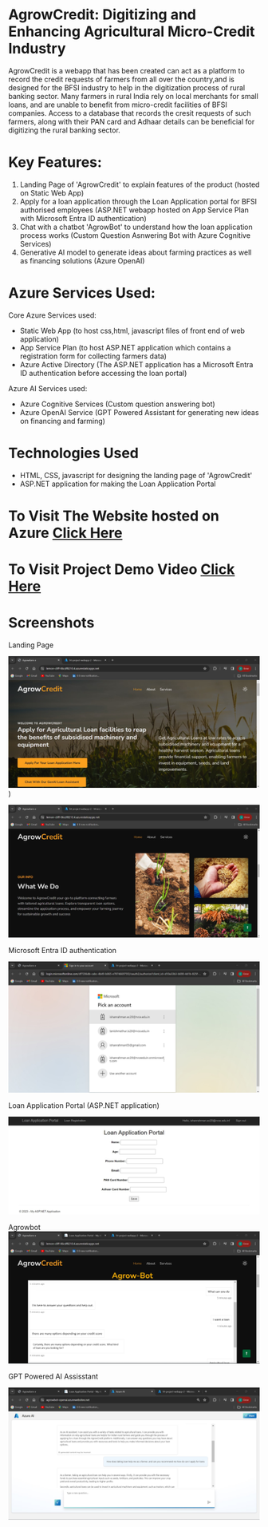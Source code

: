 # AgrowCredit: Digitizing and Enhancing Agricultural Micro-Credit Industry

AgrowCredit is a webapp that has been created can act as a platform to record the credit requests of farmers from all over the country,and is designed for the BFSI industry to help in the digitization process of rural banking sector. Many farmers in rural India rely on local merchants for small loans, and are unable to benefit from micro-credit facilities of BFSI companies. Access to a database that records the cresit requests of such farmers, along with their PAN card and Adhaar details can be beneficial for digitizing the rural banking sector.

# Key Features:

1. Landing Page of 'AgrowCredit' to explain features of the product (hosted on Static Web App)
2. Apply for a loan application through the Loan Application portal for BFSI authorised employees (ASP.NET webapp hosted on App Service Plan with Microsoft Entra ID authentication)
3. Chat with a chatbot 'AgrowBot' to understand how the loan application process works (Custom Question Asnwering Bot with Azure Cognitive Services)
4. Generative AI model to generate ideas about farming practices as well as financing solutions (Azure OpenAI)

 # Azure Services Used:
 
Core Azure Services used:
* Static Web App (to host css,html, javascript files of front end of web application)
* App Service Plan (to host ASP.NET application which contains a registration form for collecting farmers data)
* Azure Active Directory (The ASP.NET application has a Microsoft Entra ID authentication before accessing the loan portal)

Azure AI Services used:
* Azure Cognitive Services (Custom question answering bot) 
* Azure OpenAI Service (GPT Powered Assistant for generating new ideas on financing and farming)  

# Technologies Used
- HTML, CSS, javascript for designing the landing page of 'AgrowCredit'
- ASP.NET application for making the Loan Application Portal 

# To Visit The Website hosted on Azure [Click Here](https://ishanrahman02.github.io/frt-project/)

# To Visit Project Demo Video [Click Here](https://youtu.be/EAz0APHtLro)

# Screenshots

Landing Page

![image](https://raw.githubusercontent.com/ishanrahman02/frt-project/master/assets/images/cap1.jpg))

![image](https://raw.githubusercontent.com/ishanrahman02/frt-project/master/assets/images/cap2.jpg)

Microsoft Entra ID authentication

![image](https://raw.githubusercontent.com/ishanrahman02/frt-project/master/assets/images/cap3.jpg)

Loan Application Portal (ASP.NET application)

![image](https://raw.githubusercontent.com/ishanrahman02/frt-project/master/assets/images/cap4.jpg)

Agrowbot
![image](https://raw.githubusercontent.com/ishanrahman02/frt-project/master/assets/images/cap5.jpg)

GPT Powered AI Assisstant

![image](https://raw.githubusercontent.com/ishanrahman02/frt-project/master/assets/images/cap%206.jpg)

